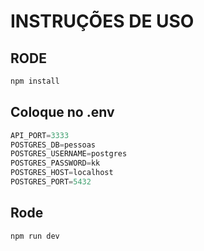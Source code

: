 # INSTRUÇÕES DE USO

## RODE
```js
npm install
```

## Coloque no .env
```js
API_PORT=3333
POSTGRES_DB=pessoas
POSTGRES_USERNAME=postgres
POSTGRES_PASSWORD=kk
POSTGRES_HOST=localhost
POSTGRES_PORT=5432
```

## Rode
```js
npm run dev
```